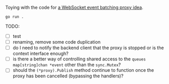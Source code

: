 Toying with the code for [a WebSocket event batching proxy idea](https://gist.github.com/mkraft/9a4cf09e898b65b9d21e8183a8215aa0).

```
go run .
```

TODO:

- [ ] test
- [ ] renaming, remove some code duplication 
- [ ] do I need to notify the backend client that the proxy is stopped or is the context interface enough?
- [ ] is there a better way of controlling shared access to the `queues map[string]chan *event` other than the `sync.Mutex`?
- [ ] should the `(*proxy).Publish` method continue to function once the proxy has been cancelled (bypassing the handlers)?

